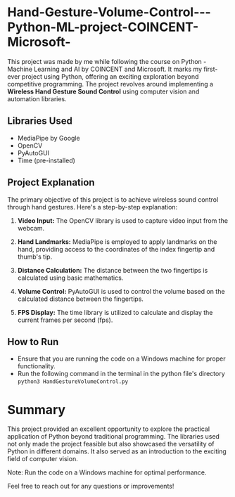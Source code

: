 # Hand-Gesture-Volume-Control---Python-ML-project-COINCENT-Microsoft-

This project was made by me while following the course on Python - Machine Learning and AI by COINCENT and Microsoft. It marks my first-ever project using Python, offering an exciting exploration beyond competitive programming. The project revolves around implementing a **Wireless Hand Gesture Sound Control** using computer vision and automation libraries.

## Libraries Used

- MediaPipe by Google
- OpenCV
- PyAutoGUI
- Time (pre-installed)

## Project Explanation

The primary objective of this project is to achieve wireless sound control through hand gestures. Here's a step-by-step explanation:

1. **Video Input:** The OpenCV library is used to capture video input from the webcam.

2. **Hand Landmarks:** MediaPipe is employed to apply landmarks on the hand, providing access to the coordinates of the index fingertip and thumb's tip.

3. **Distance Calculation:** The distance between the two fingertips is calculated using basic mathematics.

4. **Volume Control:** PyAutoGUI is used to control the volume based on the calculated distance between the fingertips.

5. **FPS Display:** The time library is utilized to calculate and display the current frames per second (fps).

## How to Run

- Ensure that you are running the code on a Windows machine for proper functionality.
- Run the following command in the terminal in the python file's directory
  `python3 HandGestureVolumeControl.py`

# Summary
This project provided an excellent opportunity to explore the practical application of Python beyond traditional programming. The libraries used not only made the project feasible but also showcased the versatility of Python in different domains. It also served as an introduction to the exciting field of computer vision.

Note: Run the code on a Windows machine for optimal performance.

Feel free to reach out for any questions or improvements!
